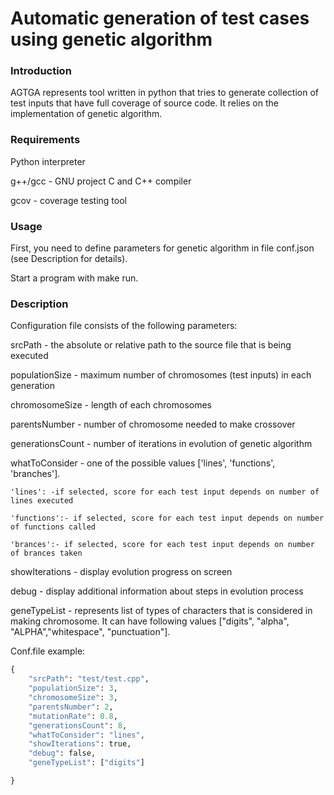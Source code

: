 

# Automatic generation of test cases using genetic algorithm


<!---
(c) 2009-2012 Jonathan Turner
(c) 2009-2017 Jason Turner

Release under the BSD license, see "license.txt" for details.
--->

### Introduction

AGTGA represents tool written in python that tries to generate collection of test inputs that have full coverage of source code. It relies on the implementation of genetic algorithm.  


### Requirements

Python interpreter

g++/gcc - GNU project C and C++ compiler

gcov - coverage testing tool


### Usage
First, you need to define parameters for genetic algorithm in file conf.json (see Description for details).

Start a program with make run.



### Description
Configuration file consists of the following parameters:

srcPath - the absolute or relative path to the source file that is being executed

populationSize - maximum number of chromosomes (test inputs) in each generation

chromosomeSize - length of each chromosomes

parentsNumber - number of chromosome needed to make crossover

generationsCount - number of iterations in evolution of genetic algorithm

whatToConsider - one of the possible values ['lines', 'functions', 'branches']. 

	'lines': -if selected, score for each test input depends on number of lines executed

	'functions':- if selected, score for each test input depends on number of functions called

	'brances':- if selected, score for each test input depends on number of brances taken 

showIterations - display evolution progress on screen

debug - display additional information about steps in evolution process

geneTypeList - represents list of types of characters that is considered in making chromosome. It can have following values ["digits", "alpha", "ALPHA","whitespace", "punctuation"].


Conf.file example:
```python
{
	"srcPath": "test/test.cpp",
	"populationSize": 3,
	"chromosomeSize": 3,
	"parentsNumber": 2,
	"mutationRate": 0.8,
	"generationsCount": 8,
	"whatToConsider": "lines",
	"showIterations": true,
	"debug": false,
	"geneTypeList": ["digits"]

}
 
```
